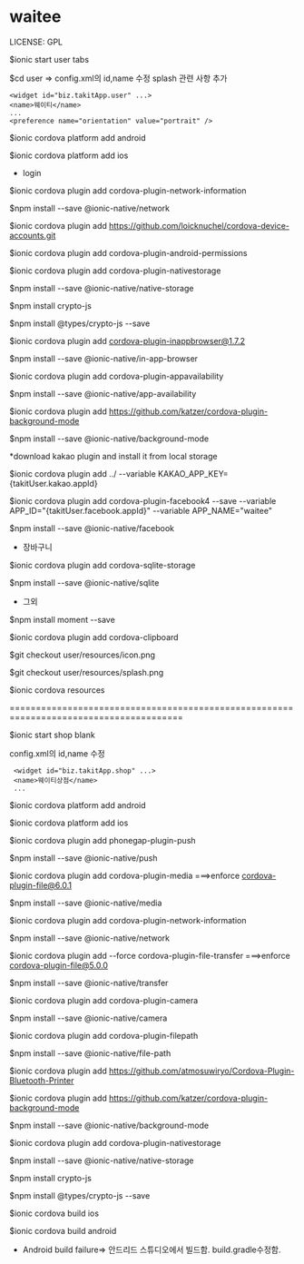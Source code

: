 # waitee

LICENSE: GPL

$ionic start user tabs

$cd user => config.xml의 id,name 수정 splash 관련 사항 추가 

    <widget id="biz.takitApp.user" ...>
    <name>웨이티</name>
    ...
    <preference name="orientation" value="portrait" />

$ionic cordova platform add android

$ionic cordova platform add ios

* login

$ionic cordova plugin add cordova-plugin-network-information

$npm install --save @ionic-native/network

$ionic cordova plugin add https://github.com/loicknuchel/cordova-device-accounts.git

$ionic cordova plugin add cordova-plugin-android-permissions

$ionic cordova plugin add cordova-plugin-nativestorage

$npm install --save @ionic-native/native-storage

$npm install crypto-js

$npm install @types/crypto-js --save

$ionic cordova plugin add cordova-plugin-inappbrowser@1.7.2

$npm install --save @ionic-native/in-app-browser

$ionic cordova plugin add cordova-plugin-appavailability

$npm install --save @ionic-native/app-availability

$ionic cordova plugin add https://github.com/katzer/cordova-plugin-background-mode

$npm install --save @ionic-native/background-mode

*download kakao plugin and install it from local storage

$ionic cordova plugin add ../ --variable KAKAO_APP_KEY={takitUser.kakao.appId}

$ionic cordova plugin add cordova-plugin-facebook4 --save --variable APP_ID="{takitUser.facebook.appId}" --variable APP_NAME="waitee"

$npm install --save @ionic-native/facebook

* 장바구니

$ionic cordova plugin add cordova-sqlite-storage

$npm install --save @ionic-native/sqlite

* 그외

$npm install moment --save

$ionic cordova plugin add cordova-clipboard

$git checkout user/resources/icon.png

$git checkout user/resources/splash.png

$ionic cordova resources

=======================================================================================

$ionic start shop blank

config.xml의 id,name 수정

     <widget id="biz.takitApp.shop" ...>
     <name>웨이티상점</name>
     ...

$ionic cordova platform add android

$ionic cordova platform add ios

$ionic cordova plugin add phonegap-plugin-push

$npm install --save @ionic-native/push

$ionic cordova plugin add cordova-plugin-media            ===>enforce cordova-plugin-file@6.0.1

$npm install --save @ionic-native/media

$ionic cordova plugin add cordova-plugin-network-information

$npm install --save @ionic-native/network

$ionic cordova plugin add --force cordova-plugin-file-transfer   ===>enforce cordova-plugin-file@5.0.0

$npm install --save @ionic-native/transfer

$ionic cordova plugin add cordova-plugin-camera

$npm install --save @ionic-native/camera

$ionic cordova plugin add cordova-plugin-filepath

$npm install --save @ionic-native/file-path

$ionic cordova plugin add https://github.com/atmosuwiryo/Cordova-Plugin-Bluetooth-Printer

$ionic cordova plugin add https://github.com/katzer/cordova-plugin-background-mode

$npm install --save @ionic-native/background-mode

$ionic cordova plugin add cordova-plugin-nativestorage

$npm install --save @ionic-native/native-storage

$npm install crypto-js

$npm install @types/crypto-js --save

$ionic cordova build ios

$ionic cordova build android

* Android build failure=> 안드리드 스튜디오에서 빌드함. build.gradle수정함.
